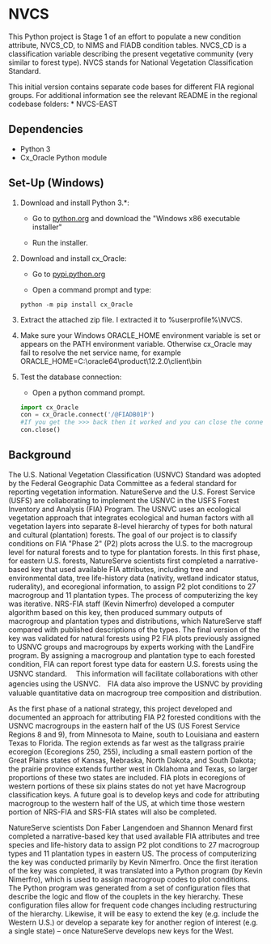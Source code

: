 # NVCS

This Python project is Stage 1 of an effort to populate a new condition
attribute, NVCS_CD, to NIMS and FIADB condition tables. NVCS_CD is a
classification variable describing the present vegetative community (very
similar to forest type). NVCS stands for National Vegetation Classification
Standard.

This initial version contains separate code bases for different FIA regional
groups.  For additional information see the relevant README in the regional
codebase folders:
    * NVCS-EAST


## Dependencies
- Python 3
- Cx_Oracle Python module

## Set-Up (Windows)
1. Download and install Python 3.*:

   - Go to [python.org](https://www.python.org/downloads)
   and download the "Windows x86 executable installer"

   - Run the installer.

2. Download and install cx_Oracle:

   - Go to [pypi.python.org](https://pypi.python.org/pypi/cx_Oracle "Cx_Oracle Downloads")

   - Open a command prompt and type:
   ```
   python -m pip install cx_Oracle
   ```

3. Extract the attached zip file.  I extracted it to %userprofile%\\NVCS.

4. Make sure your Windows ORACLE_HOME environment variable is set or appears on the PATH environment variable.  Otherwise cx_Oracle may fail to resolve
   the net service name, for example ORACLE_HOME=C:\\oracle64\\product\\12.2.0\\client\\bin

5. Test the database connection:

   - Open a python command prompt.
    ```python
    import cx_Oracle
    con = cx_Oracle.connect('/@FIADB01P')
    #If you get the >>> back then it worked and you can close the connection:
    con.close()
    ```

## Background

The U.S. National Vegetation Classification (USNVC) Standard was adopted by the
Federal Geographic Data Committee as a federal standard for reporting
vegetation information. NatureServe and the U.S. Forest Service (USFS) are
collaborating to implement the USNVC in the USFS Forest Inventory and Analysis
(FIA) Program. The USNVC uses an ecological vegetation approach that integrates
ecological and human factors with all vegetation layers into separate 8-level
hierarchy of types for both natural and cultural (plantation) forests. The goal
of our project is to classify conditions on FIA "Phase 2" (P2) plots across the
U.S. to the macrogroup level for natural forests and to type for plantation
forests. In this first phase, for eastern U.S. forests, NatureServe scientists
first completed a narrative-based key that used available FIA attributes,
including tree and environmental data, tree life-history data (nativity,
wetland indicator status, ruderality), and ecoregional information, to assign
P2 plot conditions to 27 macrogroup and 11 plantation types. The process of
computerizing the key was iterative. NRS-FIA staff (Kevin Nimerfro) developed a
computer algorithm based on this key, then produced summary outputs of
macrogroup and plantation types and distributions, which NatureServe staff
compared with published descriptions of the types. The final version of the key
was validated for natural forests using P2 FIA plots previously assigned to
USNVC groups and macrogroups by experts working with the LandFire program. By
assigning a macrogroup and plantation type to each forested condition, FIA can
report forest type data for eastern U.S. forests using the USNVC standard.　
This information will facilitate collaborations with other agencies using the
USNVC.　FIA data also improve the USNVC by providing valuable quantitative data
on macrogroup tree composition and distribution.

As the first phase of a national strategy, this project developed and
documented an approach for attributing FIA P2 forested conditions with the
USNVC macrogroups in the eastern half of the US (US Forest Service Regions 8
and 9), from Minnesota to Maine, south to Louisiana and eastern Texas to
Florida. The region extends as far west as the tallgrass prairie ecoregion
(Ecoregions 250, 255), including a small eastern portion of the Great Plains
states of Kansas, Nebraska, North Dakota, and South Dakota; the prairie
province extends further west in Oklahoma and Texas, so larger proportions of
these two states are included. FIA plots in ecoregions of western portions of
these six plains states do not yet have Macrogroup classification keys. A
future goal is to develop keys and code for attributing macrogroup to the
western half of the US, at which time those western portion of NRS-FIA and
SRS-FIA states will also be completed.

NatureServe scientists Don Faber Langendoen and Shannon Menard first completed
a narrative-based key that used available FIA attributes and tree species and
life-history data to assign P2 plot conditions to 27 macrogroup types and 11
plantation types in eastern US. The process of computerizing the key was
conducted primarily by Kevin Nimerfro. Once the first iteration of the key was
completed, it was translated into a Python program (by Kevin Nimerfro), which
is used to assign macrogroup codes to plot conditions. The Python program was
generated from a set of configuration files that describe the logic and flow of
the couplets in the key hierarchy. These configuration files allow for frequent
code changes including restructuring of the hierarchy. Likewise, it will be
easy to extend the key (e.g. include the Western U.S.) or develop a separate
key for another region of interest (e.g. a single state) – once NatureServe
develops new keys for the West.
